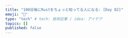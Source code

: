 ```yaml
---
title: "100日後にRustをちょっと知ってる人になる: [Day 82]"
emoji: "🦀"
type: "tech" # tech: 技術記事 / idea: アイデア
topics: []
published: false
---
```

